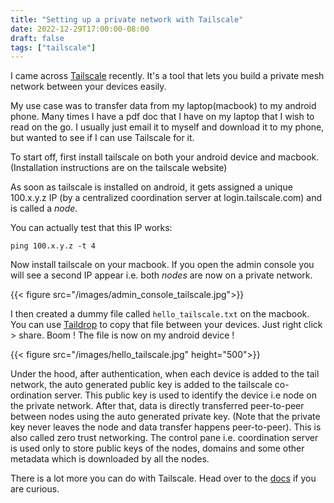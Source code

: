 ```yaml
---
title: "Setting up a private network with Tailscale"
date: 2022-12-29T17:00:00-08:00
draft: false
tags: ["tailscale"]
---
```


I came across [Tailscale](https://tailscale.com/) recently. It's a tool that lets you build a private mesh network between your devices easily.

My use case was to transfer data from my laptop(macbook) to my android phone. Many times I have a pdf doc that I have on my laptop that I wish to read on the go. I usually just email it to myself and download it to my phone, but wanted to see if I can use Tailscale for it. 

To start off, first install tailscale on both your android device and macbook. (Installation instructions are on the tailscale website)

As soon as tailscale is installed on android, it gets assigned a unique 100.x.y.z IP (by a centralized coordination server at login.tailscale.com) and is called a _node_.

You can actually test that this IP works:

`ping 100.x.y.z -t 4`

Now install tailscale on your macbook. If you open the admin console you will see a second IP appear i.e. both _nodes_ are now on a private network.

{{< figure src="/images/admin_console_tailscale.jpg">}}

I then created a dummy file called `hello_tailscale.txt` on the macbook. You can use [Taildrop](https://tailscale.com/kb/1106/taildrop/) to copy that file between your devices. Just right click > share. Boom ! The file is now on my android device !

{{< figure src="/images/hello_tailscale.jpg" height="500">}}

Under the hood, after authentication, when each device is added to the tail network, the auto generated public key is added to the tailscale co-ordination server. This public key is used to identify the device i.e node on the private network. After that, data is directly transferred peer-to-peer between nodes using the auto generated private key. (Note that the private key never leaves the node and data transfer happens peer-to-peer). This is also called zero trust networking. The control pane i.e. coordination server is used only to store public keys of the nodes, domains and some other metadata which is downloaded by all the nodes.

There is a lot more you can do with Tailscale. Head over to the [docs](https://tailscale.com/kb/) if you are curious.





